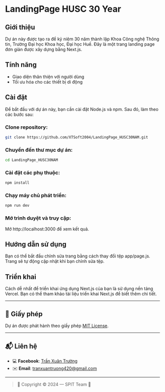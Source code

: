 # LandingPage HUSC 30 Year

## Giới thiệu

Dự án này được tạo ra để kỷ niệm 30 năm thành lập Khoa Công nghệ Thông tin, Trường Đại học Khoa học, Đại học Huế. Đây là một trang landing page đơn giản được xây dựng bằng Next.js.

## Tính năng
- Giao diện thân thiện với người dùng
- Tối ưu hóa cho các thiết bị di động

## Cài đặt

Để bắt đầu với dự án này, bạn cần cài đặt Node.js và npm. Sau đó, làm theo các bước sau:

### Clone repository:

```bash
git clone https://github.com/XTSoft2004/LandingPage_HUSC30NAM.git
```


### Chuyển đến thư mục dự án:
```bash
cd LandingPage_HUSC30NAM
```

### Cài đặt các phụ thuộc:

```bash
npm install
```

### Chạy máy chủ phát triển:

```bash
npm run dev
```

### Mở trình duyệt và truy cập:

Mở http://localhost:3000 để xem kết quả.

## Hướng dẫn sử dụng

Bạn có thể bắt đầu chỉnh sửa trang bằng cách thay đổi tệp app/page.js.
Trang sẽ tự động cập nhật khi bạn chỉnh sửa tệp.
## Triển khai

Cách dễ nhất để triển khai ứng dụng Next.js của bạn là sử dụng nền tảng Vercel. Bạn có thể tham khảo tài liệu triển khai Next.js để biết thêm chi tiết.

---

## 📄 Giấy phép

Dự án được phát hành theo giấy phép [MIT License](LICENSE).

---

## 📬 Liên hệ

- 💻 **Facebook**: [Trần Xuân Trường](https://www.facebook.com/xuantruong.war.clone.code)  
- ✉️ **Email**: tranxuantruong420@gmail.com

---

> 🧠 Copyright © 2024 — SPIT Team 💙
